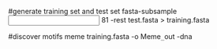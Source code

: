 #generate training set and test set
fasta-subsample <input> 81 -rest test.fasta > training.fasta

#discover motifs
meme training.fasta -o Meme`_`out -dna 
